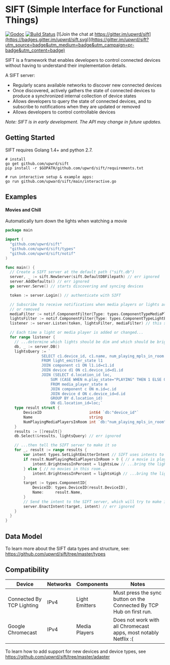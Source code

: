 # SIFT (Simple Interface for Functional Things)

[![Godoc](http://img.shields.io/badge/godoc-reference-blue.svg?style=flat)](https://godoc.org/github.com/upwrd/sift) [![Build Status](https://travis-ci.org/upwrd/sift.svg?branch=master)](https://travis-ci.org/upwrd/sift) [![Join the chat at https://gitter.im/upwrd/sift](https://badges.gitter.im/upwrd/sift.svg)](https://gitter.im/upwrd/sift?utm_source=badge&utm_medium=badge&utm_campaign=pr-badge&utm_content=badge)

SIFT is a framework that enables developers to control connected devices without
having to understand their implementation details.

A SIFT server:
* Regularly scans available networks to discover new connected devices
* Once discovered, actively gathers the state of connected devices to produce
  a synchronized internal collection of device states
* Allows developers to query the state of connected devices, and to subscribe
  to notifications when they are updated or removed
* Allows developers to control controllable devices

_Note: SIFT is in early development. The API may change in future updates._

## Getting Started

SIFT requires Golang 1.4+ and python 2.7.

```
# install
go get github.com/upwrd/sift
pip install -r $GOPATH/github.com/upwrd/sift/requirements.txt

# run interactive setup & example apps:
go run github.com/upward/sift/main/interactive.go
```

## Examples

#### Movies and Chill

Automatically turn down the lights when watching a movie

```go
package main

import (
  "github.com/upwrd/sift"
  "github.com/upwrd/sift/types"
  "github.com/upwrd/sift/notif"
)

func main() {
  // Create a SIFT server at the default path ("sift.db")
  server, _ := sift.NewServer(sift.DefaultDBFilepath) // err ignored
  server.AddDefaults() // err ignored
  go server.Serve() // starts discovering and syncing devices

  token := server.Login() // authenticate with SIFT

  // Subscribe to receive notifications when media players or lights are added
  // or removed
  mediaFilter := notif.ComponentFilter{Type: types.ComponentTypeMediaPlayer}
  lightsFilter := notif.ComponentFilter{Type: types.ComponentTypeLightEmitter}
  listener := server.Listen(token, lightsFilter, mediaFilter) // this starts listening

  // Each time a light or media player is added or changed...
  for range listener {
    // ...determine which lights should be dim and which should be bright...
    db, _ := server.DB()
    lightsQuery := `
    			SELECT c1.device_id, c1.name, num_playing_mpls_in_room
    			FROM light_emitter_state l1
    			JOIN component c1 ON l1.id=c1.id
    			JOIN device d1 ON c1.device_id=d1.id
    			JOIN (SELECT d.location_id loc,
    				SUM (CASE WHEN m.play_state="PLAYING" THEN 1 ELSE 0 END) as num_playing_mpls_in_room
    				FROM media_player_state m
    				JOIN component c ON m.id=c.id
    				JOIN device d ON c.device_id=d.id
    				GROUP BY d.location_id)
    				ON d1.location_id=loc;`
    type result struct {
    	DeviceID                     int64 `db:"device_id"`
    	Name                         string
    	NumPlayingMediaPlayersInRoom int `db:"num_playing_mpls_in_room"`
    }
    results := []result{}
    db.Select(&results, lightsQuery) // err ignored

    // ...then tell the SIFT server to make it so
  	for _, result := range results {
  		var intent types.SetLightEmitterIntent // SIFT uses intents to control things
  		if result.NumPlayingMediaPlayersInRoom > 0 { // a movie is playing in the room ...
  			intent.BrightnessInPercent = lightsLow // ...bring the lights down low
  		} else { // no movies in this room...
  			intent.BrightnessInPercent = lightsHigh // ...bring the lights up
  		}
  		target := types.ComponentID{
  			DeviceID: types.DeviceID(result.DeviceID),
  			Name:     result.Name,
  		}
  		// Send the intent to the SIFT server, which will try to make it real
  		server.EnactIntent(target, intent) // err ignored
    }
  }
}
```

## Data Model
To learn more about the SIFT data types and structure, see:
https://github.com/upwrd/sift/tree/master/types

## Compatibility

| Device                    | Networks | Components     | Notes                                                                 |
|---------------------------|----------|----------------|-----------------------------------------------------------------------|
| Connected By TCP Lighting | IPv4     | Light Emitters | Must press the sync button on the Connected By TCP Hub on first run.                                                                      |
| Google Chromecast         | IPv4     | Media Players  | Does not work with all Chromecast apps, most notably  Netflix :( |

To learn how to add support for new devices and device types, see
https://github.com/upwrd/sift/tree/master/adapter
